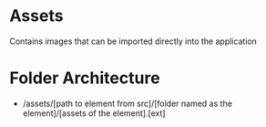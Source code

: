 # Assets

Contains images that can be imported directly into the application

# Folder Architecture

- /assets/[path to element from src]/[folder named as the element]/[assets of the element].[ext]
